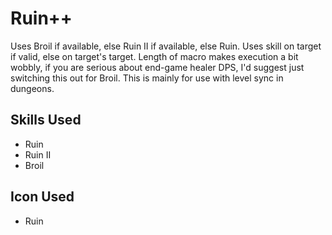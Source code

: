 # Ruin++

Uses Broil if available, else Ruin II if available, else Ruin. Uses skill on target if valid, else on target's target. Length of macro makes execution a bit wobbly, if you are serious about end-game healer DPS, I'd suggest just switching this out for Broil. This is mainly for use with level sync in dungeons. 


## Skills Used

 - Ruin
 - Ruin II
 - Broil

## Icon Used

 - Ruin
